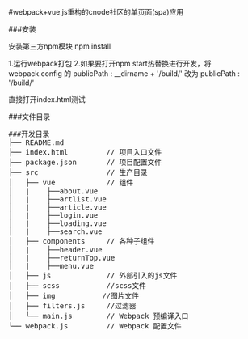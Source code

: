 #webpack+vue.js重构的cnode社区的单页面(spa)应用

###安装

安装第三方npm模块
npm install

1.运行webpack打包
2.如果要打开npm start热替换进行开发，将webpack.config 的   publicPath : __dirname + '/build/' 改为    publicPath : '/build/'

直接打开index.html测试


###文件目录
<pre>
###开发目录
├── README.md           
├── index.html         // 项目入口文件
├── package.json       // 项目配置文件
├── src                // 生产目录
│   ├── vue            // 组件
│   |    ├──about.vue
│   |    ├──artlist.vue
│   |    ├──article.vue
│   |    ├──login.vue
│   |    ├──loading.vue
│   |    ├──search.vue
│   ├── components     // 各种子组件
│   |    ├──header.vue
│   |    ├──returnTop.vue
│   |    ├──menu.vue
│   ├── js             // 外部引入的js文件
│   ├── scss           //scss文件
│   ├── img           //图片文件
│   ├── filters.js     //过滤器
│   └── main.js        // Webpack 预编译入口	
└── webpack.js  	   // Webpack 配置文件
</pre>